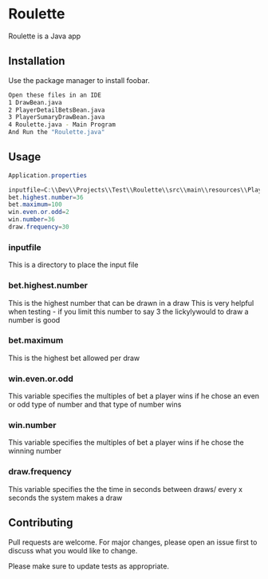 # Roulette

Roulette is a Java app 

## Installation

Use the package manager to install foobar.

```bash
Open these files in an IDE
1 DrawBean.java
2 PlayerDetailBetsBean.java
3 PlayerSumaryDrawBean.java
4 Roulette.java - Main Program
And Run the "Roulette.java"
```

## Usage

```Java
Application.properties

inputfile=C:\\Dev\\Projects\\Test\\Roulette\\src\\main\\resources\\Players.txt
bet.highest.number=36
bet.maximum=100
win.even.or.odd=2
win.number=36
draw.frequency=30
```

### inputfile
This is a directory to place the input file


### bet.highest.number
This is the highest number that can be drawn in a draw
This is very helpful when testing - if you limit this number to say 3 the lickylywould to draw a number is good 

### bet.maximum
This is the highest bet allowed per draw

### win.even.or.odd
This variable specifies the multiples of bet a player wins if he chose an even or odd type of number and that type of number wins

### win.number
This variable specifies the multiples of bet a player wins if he chose the winning number

### draw.frequency
This variable specifies the the time in seconds between draws/ every x seconds the system makes a draw


## Contributing
Pull requests are welcome. For major changes, please open an issue first to discuss what you would like to change.

Please make sure to update tests as appropriate.

